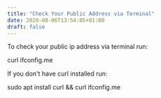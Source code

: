 ```yaml
---
title: "Check Your Public Address via Terminal"
date: 2020-08-06T13:54:05+01:00
draft: false
---
```


To check your public ip address via terminal run:

curl ifconfig.me


If you don't have curl installed run:

sudo apt install curl && curl ifconfig.me
